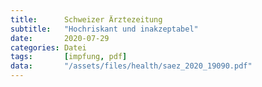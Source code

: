 ```yaml
---
title:      Schweizer Ärztezeitung
subtitle:   "Hochriskant und inakzeptabel"
date:       2020-07-29
categories: Datei
tags:       [impfung, pdf]
data:       "/assets/files/health/saez_2020_19090.pdf"
---
```

